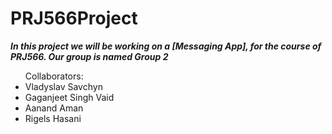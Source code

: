 # PRJ566Project

***In this project we will be working on a [Messaging App], for the course of PRJ566. Our group is named Group 2***
<ul>
Collaborators:
  <li>
    Vladyslav Savchyn
  </li>
  <li>
    Gaganjeet Singh Vaid
  </li>
  <li>
    Aanand Aman
  </li>
  <li>
    Rigels Hasani
  </li>
</ul>
